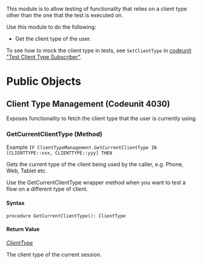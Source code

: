 This module is to allow testing of functionality that relies on a client type other than the one that the test is executed on.

Use this module to do the following:

- Get the client type of the user.

To see how to mock the client type in tests, see `SetClientType` in [codeunit "Test Client Type Subscriber"](https://github.com/microsoft/ALAppExtensions/blob/master/Modules/System%20Test%20Libraries/Client%20Type%20Management/src/TestClientTypeSubscriber.Codeunit.al).


# Public Objects
## Client Type Management (Codeunit 4030)

 Exposes functionality to fetch the client type that the user is currently using.
 

### GetCurrentClientType (Method) <a name="GetCurrentClientType"></a> 
Example
 `
 IF ClientTypeManagement.GetCurrentClientType IN [CLIENTTYPE::xxx, CLIENTTYPE::yyy] THEN
 `

Gets the current type of the client being used by the caller, e.g. Phone, Web, Tablet etc.

 Use the GetCurrentClientType wrapper method when you want to test a flow on a different type of client.

#### Syntax
```
procedure GetCurrentClientType(): ClientType
```
#### Return Value
*[ClientType](https://docs.microsoft.com/en-us/dynamics365/business-central/dev-itpro/developer/methods-auto/clienttype/clienttype-option)*

The client type of the current session.
